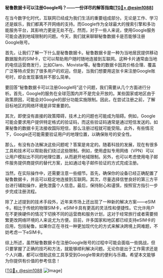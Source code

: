 **秘鲁数据卡可以注册Google吗？——一份详尽的解答指南[[TG💪+ @esim1088](https://t.me/s/esim1088)]**

在当今数字化时代，互联网已经成为我们生活的重要组成部分。无论是工作、学习还是娱乐，我们都离不开网络的支持。而Google作为全球最大的搜索引擎和多功能服务平台，其影响力更是无处不在。然而，对于一些人来说，使用Google服务可能会遇到地域限制的问题。今天，我们就来聊聊秘鲁数据卡是否能够注册Google账号。

首先，让我们了解一下什么是秘鲁数据卡。秘鲁数据卡是一种为当地居民提供移动数据服务的SIM卡，它可以帮助用户随时随地连接到互联网。这种卡片通常由当地的电信运营商发行，比如Claro、Movistar等。秘鲁的数据卡因其价格合理、覆盖广泛等特点受到了很多用户的欢迎。但是，当我们想要用这张卡来注册Google账号时，却会发现事情并不那么简单。

要回答“秘鲁数据卡可以注册Google吗”这个问题，我们需要从几个方面进行分析。首先，Google的服务在全球范围内并不是完全开放的。某些国家或地区由于政策原因，可能会对Google的部分功能实施限制。因此，在尝试注册之前，了解目标地区的网络环境是非常重要的。

其次，即使没有直接的政策障碍，技术上的问题也可能成为阻碍。例如，Google可能会要求用户提供特定格式的验证码，而这些验证码通常是通过短信发送的。如果秘鲁的数据卡无法接收国际短信，那么注册过程就可能受阻。此外，有些情况下，Google还可能需要验证用户的地理位置，以确保账号的安全性。

那么，有没有办法解决这些问题呢？答案是肯定的。随着科技的发展，现在有很多工具和技术可以帮助我们绕过这些限制。例如，使用虚拟专用网络（VPN）可以让用户模拟出不同的地理位置，从而避开地域限制。另外，也可以考虑使用电子邮件服务提供商提供的替代方案，比如通过电子邮件验证的方式完成注册。

当然，在实际操作中，还需要注意一些细节。首先，确保你的设备已经正确配置了秘鲁数据卡，并且可以稳定地连接到互联网。其次，尽量选择信誉良好的第三方平台进行辅助操作，避免泄露个人信息。最后，保持耐心和谨慎，按照官方指引一步步完成注册流程。

除了上述提到的技术手段外，近年来市场上还出现了一种新的解决方案——eSIM卡。相比于传统的物理SIM卡，eSIM卡具有更高的灵活性和便捷性。它允许用户在不更换硬件的情况下切换不同的运营商和服务计划，这对于经常旅行或者需要频繁更改网络环境的人来说尤为方便。目前，许多国家和地区都已经支持eSIM卡的应用，包括秘鲁。如果你正在寻找一种更加现代化的方式来解决跨境上网难题，不妨考虑一下eSIM卡。

综上所述，虽然秘鲁数据卡在注册Google账号的过程中可能会面临一些挑战，但只要掌握了正确的技巧和方法，就能够顺利解决问题。无论你是出于工作需求还是个人兴趣，都可以借助这些工具享受到Google带来的便利与乐趣。希望本文能够为你提供有价值的参考信息！

[[TG💪+ @esim1088](https://t.me/s/esim1088) ![Image](https://i.postimg.cc/4NQfJmqS/Snipaste-2025-05-13-00-14-12.png)]